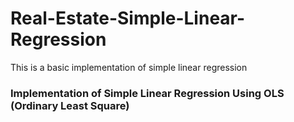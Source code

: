 # Real-Estate-Simple-Linear-Regression
This is a basic implementation of simple linear regression


### Implementation of Simple Linear Regression Using OLS (Ordinary Least Square)
